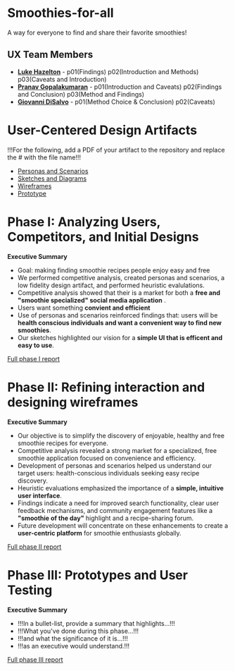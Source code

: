 # Smoothies-for-all

A way for everyone to find and share their favorite smoothies!

## UX Team Members

* **[Luke Hazelton](https://github.com/ChicoState/ux-personal-portfolio-lukehaz/)** -  p01(Findings) p02(Introduction and Methods) p03(Caveats and Introduction)
* **[Pranav Gopalakumaran](https://github.com/PranavGopalak/ux-personal-portfolio-pranav)** - p01(Introduction and Caveats) p02(Findings and Conclusion) p03(Method and Findings)
* **[Giovanni DiSalvo](https://github.com/ChicoState/ux-personal-portfolio-gdisalvo30)** - p01(Method Choice & Conclusion) p02(Caveats)

# User-Centered Design Artifacts
 
!!!For the following, add a PDF of your artifact to the repository and replace the # with the file name!!!

* [Personas and Scenarios](personas/)
* [Sketches and Diagrams](sketches/)
* [Wireframes](wireframes/)
* [Prototype](#)

# Phase I: Analyzing Users, Competitors, and Initial Designs

**Executive Summary**

* Goal: making finding smoothie recipes people enjoy easy and free
* We performed competitive analysis, created personas and scenarios, a low fidelity design artifact, and performed heuristic evalulations.
* Competitive analysis showed that their is a market for both a **free and "smoothie specialized" social media application** . 
* Users want something **convient and efficient** 
* Use of personas and scenarios reinforced findings that: users will be **health conscious individuals and want a convenient way to find new smoothies**.
* Our sketches highlighted our vision for a **simple UI that is efficent and easy to use**.

[Full phase I report](phaseI/)

# Phase II: Refining interaction and designing wireframes

**Executive Summary**

* Our objective is to simplify the discovery of enjoyable, healthy and  free smoothie recipes for everyone.
* Competitive analysis revealed a strong market for a specialized, free smoothie application focused on convenience and efficiency.
* Development of personas and scenarios helped us understand our target users: health-conscious individuals seeking easy recipe discovery.
* Heuristic evaluations emphasized the importance of a **simple, intuitive user interface**.
* Findings indicate a need for improved search functionality, clear user feedback mechanisms, and community engagement features like a **"smoothie of the day"** highlight and a recipe-sharing forum.
* Future development will concentrate on these enhancements to create a **user-centric platform** for smoothie enthusiasts globally.

[Full phase II report](phaseII/)

# Phase III: Prototypes and User Testing

**Executive Summary**

* !!!In a bullet-list, provide a summary that highlights...!!!
* !!!What you've done during this phase...!!!
* !!!and what the significance of it is...!!!
* !!!as an executive would understand.!!!

[Full phase III report](phaseIII/)
